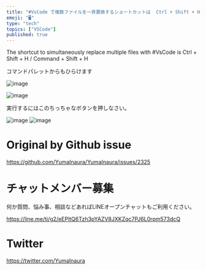 ```yaml
---
title: "#VsCode で複数ファイルを一斉置換するショートカットは  Ctrl + Shift + H / Command + Shift + H"
emoji: "🖥"
type: "tech"
topics: ["VSCode"]
published: true
---
```


The shortcut to simultaneously replace multiple files with #VsCode is Ctrl + Shift + H / Command + Shift + H


コマンドパレットからもひらけます

![image](https://user-images.githubusercontent.com/13635059/63626964-53f0b000-c640-11e9-88cd-a9c55afec77f.png)


![image](https://user-images.githubusercontent.com/13635059/63626968-5f43db80-c640-11e9-8872-e198f244899c.png)

実行するにはこのちっちゃなボタンを押しなさい。

![image](https://user-images.githubusercontent.com/13635059/63626929-36bbe180-c640-11e9-85cb-054f088b03ad.png)
![image](https://user-images.githubusercontent.com/13635059/63626940-3cb1c280-c640-11e9-8e1a-0c237e58349e.png)




# Original by Github issue

https://github.com/YumaInaura/YumaInaura/issues/2325








<!-- Update From Qiita API -->

# チャットメンバー募集


何か質問、悩み事、相談などあればLINEオープンチャットもご利用ください。

https://line.me/ti/g2/eEPltQ6Tzh3pYAZV8JXKZqc7PJ6L0rpm573dcQ





# Twitter


https://twitter.com/YumaInaura


<!-- Update From Qiita API -->


